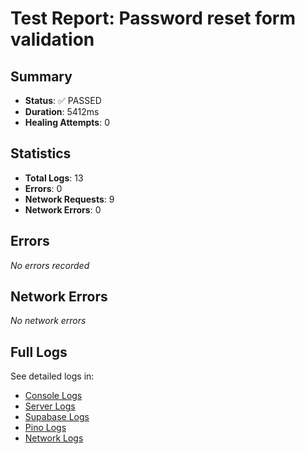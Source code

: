 # Test Report: Password reset form validation

## Summary

- **Status**: ✅ PASSED
- **Duration**: 5412ms
- **Healing Attempts**: 0


## Statistics

- **Total Logs**: 13
- **Errors**: 0
- **Network Requests**: 9
- **Network Errors**: 0

## Errors

_No errors recorded_

## Network Errors

_No network errors_

## Full Logs

See detailed logs in:
- [Console Logs](./console.log)
- [Server Logs](./server.log)
- [Supabase Logs](./supabase.log)
- [Pino Logs](./pino.log)
- [Network Logs](./network.log)
